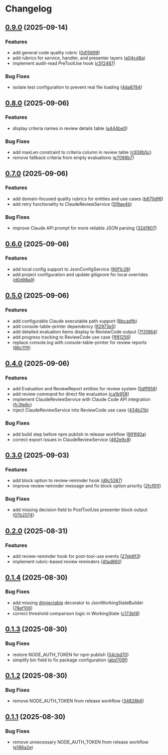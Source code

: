 # Changelog

## [0.9.0](https://github.com/elct9620/ccharness/compare/v0.8.0...v0.9.0) (2025-09-14)


### Features

* add general code quality rubric ([0d15899](https://github.com/elct9620/ccharness/commit/0d15899a63d589c2af2db77dc13da74b48358296))
* add rubrics for service, handler, and presenter layers ([a04cd8a](https://github.com/elct9620/ccharness/commit/a04cd8adcf3afaa90ac6ca63a2b0667e3e2d6688))
* implement audit-read PreToolUse hook ([c5f2487](https://github.com/elct9620/ccharness/commit/c5f2487b54f79deb109cdd2e0b4c987ce6fb5a80))


### Bug Fixes

* isolate test configuration to prevent real file loading ([4da8784](https://github.com/elct9620/ccharness/commit/4da8784ee95b690a2b38a6791be6e6c499acb398))

## [0.8.0](https://github.com/elct9620/ccharness/compare/v0.7.0...v0.8.0) (2025-09-06)


### Features

* display criteria names in review details table ([a444be0](https://github.com/elct9620/ccharness/commit/a444be043cf36d6757be5c4674591d16e7bef30e))


### Bug Fixes

* add maxLen constraint to criteria column in review table ([c938b5c](https://github.com/elct9620/ccharness/commit/c938b5cd95b9ab51e5c4d90ff430283585015998))
* remove fallback criteria from empty evaluations ([e7098b7](https://github.com/elct9620/ccharness/commit/e7098b70806597b8ceaae66a6b0d6dad925e73a5))

## [0.7.0](https://github.com/elct9620/ccharness/compare/v0.6.0...v0.7.0) (2025-09-06)


### Features

* add domain-focused quality rubrics for entities and use cases ([b670df6](https://github.com/elct9620/ccharness/commit/b670df66ec144f01209b612bec7a20e23d5c75e0))
* add retry functionality to ClaudeReviewService ([5f9ae4b](https://github.com/elct9620/ccharness/commit/5f9ae4bd903e1c94882b970aacb57144743e6397))


### Bug Fixes

* improve Claude API prompt for more reliable JSON parsing ([32d1807](https://github.com/elct9620/ccharness/commit/32d18074054b8a23e2c16d5dee46c12db99254c4))

## [0.6.0](https://github.com/elct9620/ccharness/compare/v0.5.0...v0.6.0) (2025-09-06)


### Features

* add local config support to JsonConfigService ([90f1c28](https://github.com/elct9620/ccharness/commit/90f1c28fa718e8c34a9035559a3fb88a9f8a7520))
* add project configuration and update gitignore for local overrides ([d0d98a9](https://github.com/elct9620/ccharness/commit/d0d98a9b0a3955a4afc072c80433b171635be663))

## [0.5.0](https://github.com/elct9620/ccharness/compare/v0.4.0...v0.5.0) (2025-09-06)


### Features

* add configurable Claude executable path support ([8bcadfb](https://github.com/elct9620/ccharness/commit/8bcadfbd892db340f3457504fa648925a332bec6))
* add console-table-printer dependency ([92973e5](https://github.com/elct9620/ccharness/commit/92973e5ec533d49496cc411a0c7053815d76f599))
* add detailed evaluation items display to ReviewCode output ([7f31964](https://github.com/elct9620/ccharness/commit/7f31964c6104b2472b5593891e19a52cb874d732))
* add progress tracking to ReviewCode use case ([1f81256](https://github.com/elct9620/ccharness/commit/1f812566bd02ec772e556ffdb64289ed158c051e))
* replace console.log with console-table-printer for review reports ([86c111f](https://github.com/elct9620/ccharness/commit/86c111f697ed354ae7fb01124deed49c3224214a))

## [0.4.0](https://github.com/elct9620/ccharness/compare/v0.3.0...v0.4.0) (2025-09-06)


### Features

* add Evaluation and ReviewReport entities for review system ([5dff956](https://github.com/elct9620/ccharness/commit/5dff956a8e3a4cf0f61bcd3597bdaa1c7b34f9d3))
* add review command for direct file evaluation ([ca1b958](https://github.com/elct9620/ccharness/commit/ca1b9589faea9be12e42db8cf974ef2fc82cb472))
* implement ClaudeReviewService with Claude Code API integration ([fc3fe8c](https://github.com/elct9620/ccharness/commit/fc3fe8c3df9e22ead8c79f29006cd34ea50a2593))
* inject ClaudeReviewService into ReviewCode use case ([434b21b](https://github.com/elct9620/ccharness/commit/434b21b475b8c92b59ad06b5dfb0a0ff15c825a7))


### Bug Fixes

* add build step before npm publish in release workflow ([991f40a](https://github.com/elct9620/ccharness/commit/991f40a47f236ec52caef054e4fe3f527dd1bc71))
* correct export issues in ClaudeReviewService ([462e9c8](https://github.com/elct9620/ccharness/commit/462e9c814159ed358a906c58715a41200c8cdfee))

## [0.3.0](https://github.com/elct9620/ccharness/compare/v0.2.0...v0.3.0) (2025-09-03)

### Features

- add block option to review-reminder hook ([d9c5387](https://github.com/elct9620/ccharness/commit/d9c53877acf90552ce0302a4d4783ef5d10593a7))
- improve review reminder message and fix block option priority ([2fcf91f](https://github.com/elct9620/ccharness/commit/2fcf91f605e7d66dd6401c4086c78d1162b90c0a))

### Bug Fixes

- add missing decision field to PostToolUse presenter block output ([07b2074](https://github.com/elct9620/ccharness/commit/07b207451fbfbc8bfc6a9f36ca1ba9d0d46ea2c9))

## [0.2.0](https://github.com/elct9620/ccharness/compare/v0.1.4...v0.2.0) (2025-08-31)

### Features

- add review-reminder hook for post-tool-use events ([27eb6f3](https://github.com/elct9620/ccharness/commit/27eb6f372538194bb450105e60dc72a425b451a9))
- implement rubric-based review reminders ([4fad860](https://github.com/elct9620/ccharness/commit/4fad860fef70852cce601ba3fa74bb9c697e34b6))

## [0.1.4](https://github.com/elct9620/ccharness/compare/v0.1.3...v0.1.4) (2025-08-30)

### Bug Fixes

- add missing [@injectable](https://github.com/injectable) decorator to JsonWorkingStateBuilder ([78ef106](https://github.com/elct9620/ccharness/commit/78ef10614a46cba40a07246e60734f521b16a0a7))
- correct threshold comparison logic in WorkingState ([c173bf8](https://github.com/elct9620/ccharness/commit/c173bf8130a5033b3741220a265df9cd1097c28f))

## [0.1.3](https://github.com/elct9620/ccharness/compare/v0.1.2...v0.1.3) (2025-08-30)

### Bug Fixes

- restore NODE_AUTH_TOKEN for npm publish ([04cbd70](https://github.com/elct9620/ccharness/commit/04cbd708ff759f60a900f91204d1bb877cb3da76))
- simplify bin field to fix package configuration ([abd709f](https://github.com/elct9620/ccharness/commit/abd709f12df8e3faab54a64196840d60fdbb5d5b))

## [0.1.2](https://github.com/elct9620/ccharness/compare/v0.1.1...v0.1.2) (2025-08-30)

### Bug Fixes

- remove NODE_AUTH_TOKEN from release workflow ([34828b6](https://github.com/elct9620/ccharness/commit/34828b61001aeaba368d99d4d2feeed896ef2360))

## [0.1.1](https://github.com/elct9620/ccharness/compare/v0.1.0...v0.1.1) (2025-08-30)

### Bug Fixes

- remove unnecessary NODE_AUTH_TOKEN from release workflow ([e186a2e](https://github.com/elct9620/ccharness/commit/e186a2e4d9039ecfbd896bbc2413a4f55e672d10))
